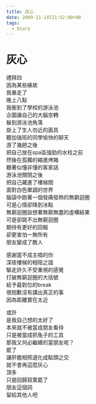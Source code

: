 ```yaml
---
title: 灰心
date: 2009-11-14T21:52:00+08
tags:
  - Diary
---
```

# 灰心

禮拜四  
因為某些緣故  
我暴走了  
晚上八點  
我衝到了學校的游泳池  
企圖讓自己的大腦空轉  
躲到游泳池角落  
掛上了生人勿近的面具  
聽加強班的同學愉快的聊天  
游了幾趟之後  
把自己放在spa區強勁的水柱之前  
然後在孤獨的縮進烤箱  
聽著似懂非懂的客家話  
游泳池關閉之後  
把自己藏進了樓梯間  
面對白色單調的世界  
腦袋中跑著一個發痛發熱的無窮迴圈  
可是心情卻降到冰點  
無窮迴圈設想著無窮無盡的虛構結果  
可是卻跳不出無窮迴圈  
期待有更好的回報  
卻更害怕一無所有  
朋友變成了敵人  
  
感謝當不成主唱的你  
深夜樓梯的相陪之誼  
驅走許久不受重視的感覺  
打破無窮迴圈的大括號  
給予最對位的break  
很抱歉沒有講出真正的事  
因為距離實在太近  
  
或許  
是我自己想的太好了  
本來就不被當成朋友看待  
只是被當成抓兔子的工具  
那我又何必繼續的當朋友呢？  
罷了  
讓肝膽相照退化成點頭之交  
就不會再這麼灰心  
頂多  
只是回歸寂寞罷了  
朋友這個詞  
留給其他人吧
